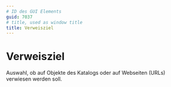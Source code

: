 ```yaml
---
# ID des GUI Elements
guid: 7037
# title, used as window title
title: Verweisziel
---
```


# Verweisziel

Auswahl, ob auf Objekte des Katalogs oder auf Webseiten (URLs) verwiesen werden soll.

